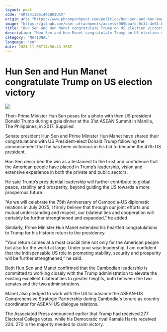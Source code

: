 ```yaml
---
layout: post
code: "ART2411061446B0IUKX"
origin_url: "https://www.phnompenhpost.com/politics/hun-sen-and-hun-manet-congratulate-trump-on-us-election-victory"
image: "https://github.com/user-attachments/assets/909bbafd-0c34-4e61-b6f5-11a0d0c9cf14"
title: "Hun Sen and Hun Manet congratulate Trump on US election victory"
description: "​​Hun Sen and Hun Manet congratulate Trump on US election victory​"
category: "NATIONAL"
language: "en"
date: 2024-11-06T14:50:43.358Z
---
```


# Hun Sen and Hun Manet congratulate Trump on US election victory

![](https://github.com/user-attachments/assets/d29fe465-d7f1-412d-a577-b03882975f7e)

Then-Prime Minister Hun Sen poses for a photo with then US president Donald Trump during a gala dinner at the 31st ASEAN Summit in Manilla, The Philippines, in 2017. Supplied

Senate president Hun Sen and Prime Minister Hun Manet have shared their congratulations with US President-elect Donald Trump following the announcement that he has been victorious in his bid to become the 47th US president.

Hun Sen described the win as a testament to the trust and confidence that the American people have placed in Trump’s leadership, vision and extensive experience in both the private and public sectors.

He said Trump’s presidential leadership will further contribute to global peace, stability and prosperity, beyond guiding the US towards a more prosperous future.

“As we will celebrate the 75th Anniversary of Cambodia-US diplomatic relations in July 2025, I firmly believe that through our joint efforts and mutual understanding and respect, our bilateral ties and cooperation will certainly be further strengthened and expanded,” he added.

Similarly, Prime Minister Hun Manet extended his heartfelt congratulations to Trump for his historic return to the presidency.

“Your return comes at a most crucial time not only for the American people but also for the world at large. Under your wise leadership, I am confident that the indispensable US role in promoting stability, security and prosperity will be further strengthened,” he said.

Both Hun Sen and Manet confirmed that the Cambodian leadership is committed to working closely with the Trump administration to elevate the existing excellent bilateral ties to greater heights, both between the two senates and the two administrations.

Manet also pledged to work with the US to advance the ASEAN-US Comprehensive Strategic Partnership during Cambodia's tenure as country coordinator for ASEAN-US dialogue relations.

The Associated Press announced earlier that Trump had received 277 Electoral College votes, while his Democratic rival Kamala Harris received 224. 270 is the majority needed to claim victory.